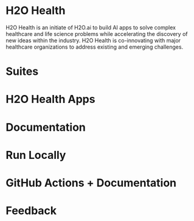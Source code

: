 # H2O Health 

H2O Health is an initiate of H2O.ai to build AI apps to solve complex healthcare and life science problems while accelerating the discovery of new ideas within the industry. H2O Health is co-innovating with major healthcare organizations to address existing and emerging challenges.

# Suites 

# H2O Health Apps 

# Documentation 

# Run Locally 

# GitHub Actions + Documentation 

# Feedback
